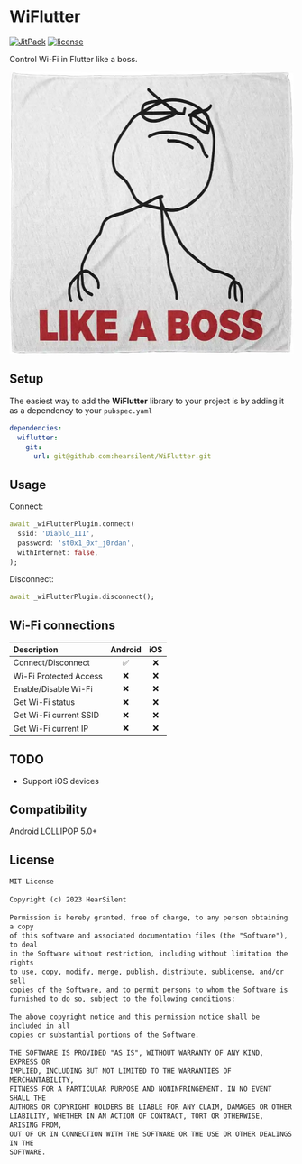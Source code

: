 # WiFlutter
[![JitPack](https://jitpack.io/v/hearsilent/WiFlutter.svg)](https://jitpack.io/#hearsilent/WiFlutter)
[![license](https://img.shields.io/github/license/hearsilent/TagEditText.svg)](https://github.com/hearsilent/TagEditText/blob/main/LICENSE)

Control Wi-Fi in Flutter like a boss.

<img src="https://github.com/hearsilent/WiFlutter/raw/main/screenshots/like_a_boss.webp" height="500">

## Setup

The easiest way to add the **WiFlutter** library to your project is by adding it as a dependency to your `pubspec.yaml`
```yaml
dependencies:
  wiflutter:
    git:
      url: git@github.com:hearsilent/WiFlutter.git
```

## Usage

Connect:
```dart
await _wiFlutterPlugin.connect(
  ssid: 'Diablo_III',
  password: 'st0x1_0xf_j0rdan',
  withInternet: false,
);
```

Disconnect:
```dart
await _wiFlutterPlugin.disconnect();
```

## Wi-Fi connections
|                      Description                      |      Android       |         iOS          |
| :---------------------------------------------------- | :----------------: | :------------------: |
| Connect/Disconnect  									| :white_check_mark: |  :x:  				|
| Wi-Fi Protected Access								| :x:				 |  :x:  				|
| Enable/Disable Wi-Fi                       			| :x: 				 |  :x:  				|
| Get Wi-Fi status                                   	| :x: 				 |  :x:  				|
| Get Wi-Fi current SSID                                | :x: 				 |  :x:  				|
| Get Wi-Fi current IP                                	| :x: 				 |  :x:  				|

## TODO
- Support iOS devices

## Compatibility

Android LOLLIPOP 5.0+

## License

    MIT License

    Copyright (c) 2023 HearSilent

    Permission is hereby granted, free of charge, to any person obtaining a copy
    of this software and associated documentation files (the "Software"), to deal
    in the Software without restriction, including without limitation the rights
    to use, copy, modify, merge, publish, distribute, sublicense, and/or sell
    copies of the Software, and to permit persons to whom the Software is
    furnished to do so, subject to the following conditions:

    The above copyright notice and this permission notice shall be included in all
    copies or substantial portions of the Software.

    THE SOFTWARE IS PROVIDED "AS IS", WITHOUT WARRANTY OF ANY KIND, EXPRESS OR
    IMPLIED, INCLUDING BUT NOT LIMITED TO THE WARRANTIES OF MERCHANTABILITY,
    FITNESS FOR A PARTICULAR PURPOSE AND NONINFRINGEMENT. IN NO EVENT SHALL THE
    AUTHORS OR COPYRIGHT HOLDERS BE LIABLE FOR ANY CLAIM, DAMAGES OR OTHER
    LIABILITY, WHETHER IN AN ACTION OF CONTRACT, TORT OR OTHERWISE, ARISING FROM,
    OUT OF OR IN CONNECTION WITH THE SOFTWARE OR THE USE OR OTHER DEALINGS IN THE
    SOFTWARE.
